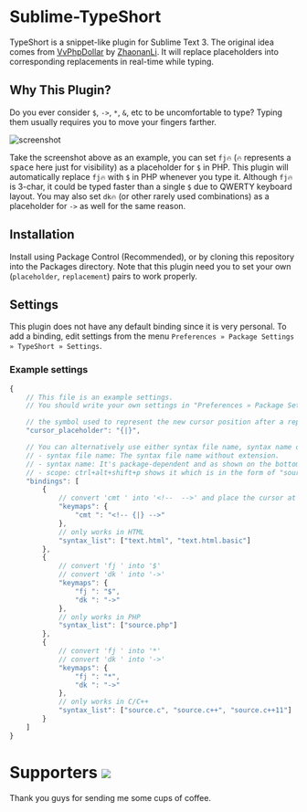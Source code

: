 # Sublime-TypeShort

TypeShort is a snippet-like plugin for Sublime Text 3.
The original idea comes from [VvPhpDollar](https://github.com/ZhaonanLi/VvPhpDollar)
by [ZhaonanLi](https://github.com/ZhaonanLi).
It will replace placeholders into corresponding replacements in real-time while typing.


## Why This Plugin?

Do you ever consider `$`, `->`, `*`, `&`, etc to be uncomfortable to type?
Typing them usually requires you to move your fingers farther.

![screenshot](https://raw.githubusercontent.com/jfcherng/sublime-TypeShort/gh-pages/images/screenshot.gif)

Take the screenshot above as an example, you can set `fj🔥` 
(`🔥` represents a <kbd>space</kbd> here just for visibility) as a placeholder for `$` in PHP.
This plugin will automatically replace `fj🔥` with `$` in PHP whenever you type it.
Although `fj🔥` is 3-char, it could be typed faster than a single `$` due to QWERTY keyboard layout.
You may also set `dk🔥` (or other rarely used combinations) as a placeholder for `->` as well for the same reason.


## Installation

Install using Package Control (Recommended), or by cloning this repository into the Packages directory.
Note that this plugin need you to set your own (`placeholder`, `replacement`) pairs to work properly.


## Settings

This plugin does not have any default binding since it is very personal.
To add a binding, edit settings from the menu `Preferences » Package Settings » TypeShort » Settings`.


### Example settings

```javascript
{
    // This file is an example settings.
    // You should write your own settings in "Preferences » Package Settings » TypeShort » Settings - User"

    // the symbol used to represent the new cursor position after a replacement
    "cursor_placeholder": "{|}",

    // You can alternatively use either syntax file name, syntax name or scopes in the "syntax_list".
    // - syntax file name: The syntax file name without extension.
    // - syntax name: It's package-dependent and as shown on the bottom-right corner of your ST windows.
    // - scope: ctrl+alt+shift+p shows it which is in the form of "source.xxx/text.xxx".
    "bindings": [
        {
            // convert 'cmt ' into '<!--  -->' and place the cursor at its mid
            "keymaps": {
                "cmt ": "<!-- {|} -->"
            },
            // only works in HTML
            "syntax_list": ["text.html", "text.html.basic"]
        },
        {
            // convert 'fj ' into '$'
            // convert 'dk ' into '->'
            "keymaps": {
                "fj ": "$",
                "dk ": "->"
            },
            // only works in PHP
            "syntax_list": ["source.php"]
        },
        {
            // convert 'fj ' into '*'
            // convert 'dk ' into '->'
            "keymaps": {
                "fj ": "*",
                "dk ": "->"
            },
            // only works in C/C++
            "syntax_list": ["source.c", "source.c++", "source.c++11"]
        }
    ]
}
```


Supporters <a href="https://www.paypal.com/cgi-bin/webscr?cmd=_s-xclick&hosted_button_id=ATXYY9Y78EQ3Y" target="_blank"><img src="https://www.paypalobjects.com/en_US/i/btn/btn_donate_LG.gif" /></a>
==========

Thank you guys for sending me some cups of coffee.
